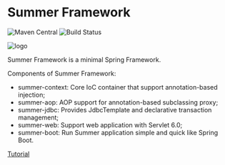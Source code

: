 # Summer Framework

![Maven Central](https://img.shields.io/maven-central/v/com.itranswarp.summer/summer-boot) ![Build Status](https://github.com/michaelliao/summer-framework/actions/workflows/maven.yml/badge.svg)

![logo](logo.png)

Summer Framework is a minimal Spring Framework.

Components of Summer Framework:

- summer-context: Core IoC container that support annotation-based injection;
- summer-aop: AOP support for annotation-based subclassing proxy;
- summer-jdbc: Provides JdbcTemplate and declarative transaction management;
- summer-web: Support web application with Servlet 6.0;
- summer-boot: Run Summer application simple and quick like Spring Boot.

[Tutorial](https://www.liaoxuefeng.com/wiki/1539348902182944)

